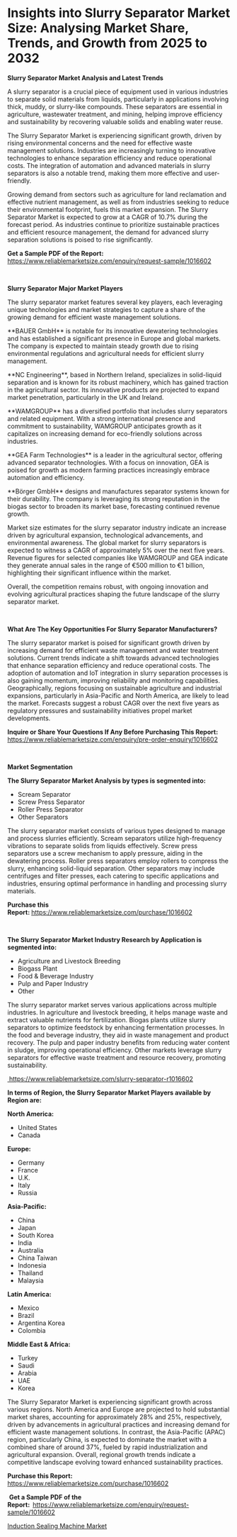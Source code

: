 <p><h1>Insights into Slurry Separator Market Size: Analysing Market Share, Trends, and Growth from 2025 to 2032</h1></p><p><strong>Slurry Separator Market Analysis and Latest Trends</strong></p>
<p><p>A slurry separator is a crucial piece of equipment used in various industries to separate solid materials from liquids, particularly in applications involving thick, muddy, or slurry-like compounds. These separators are essential in agriculture, wastewater treatment, and mining, helping improve efficiency and sustainability by recovering valuable solids and enabling water reuse.</p><p>The Slurry Separator Market is experiencing significant growth, driven by rising environmental concerns and the need for effective waste management solutions. Industries are increasingly turning to innovative technologies to enhance separation efficiency and reduce operational costs. The integration of automation and advanced materials in slurry separators is also a notable trend, making them more effective and user-friendly.</p><p>Growing demand from sectors such as agriculture for land reclamation and effective nutrient management, as well as from industries seeking to reduce their environmental footprint, fuels this market expansion. The Slurry Separator Market is expected to grow at a CAGR of 10.7% during the forecast period. As industries continue to prioritize sustainable practices and efficient resource management, the demand for advanced slurry separation solutions is poised to rise significantly.</p></p>
<p><strong>Get a Sample PDF of the Report:&nbsp;</strong> <a href="https://www.reliablemarketsize.com/enquiry/request-sample/1016602?utm_campaign=2296&utm_medium=2&utm_source=Github&utm_content=ia&utm_term=17022025&utm_id=slurry-separator">https://www.reliablemarketsize.com/enquiry/request-sample/1016602</a></p>
<p>&nbsp;</p>
<p><strong>Slurry Separator Major Market Players</strong></p>
<p><p>The slurry separator market features several key players, each leveraging unique technologies and market strategies to capture a share of the growing demand for efficient waste management solutions. </p><p>**BAUER GmbH** is notable for its innovative dewatering technologies and has established a significant presence in Europe and global markets. The company is expected to maintain steady growth due to rising environmental regulations and agricultural needs for efficient slurry management.</p><p>**NC Engineering**, based in Northern Ireland, specializes in solid-liquid separation and is known for its robust machinery, which has gained traction in the agricultural sector. Its innovative products are projected to expand market penetration, particularly in the UK and Ireland. </p><p>**WAMGROUP** has a diversified portfolio that includes slurry separators and related equipment. With a strong international presence and commitment to sustainability, WAMGROUP anticipates growth as it capitalizes on increasing demand for eco-friendly solutions across industries.</p><p>**GEA Farm Technologies** is a leader in the agricultural sector, offering advanced separator technologies. With a focus on innovation, GEA is poised for growth as modern farming practices increasingly embrace automation and efficiency.</p><p>**Börger GmbH** designs and manufactures separator systems known for their durability. The company is leveraging its strong reputation in the biogas sector to broaden its market base, forecasting continued revenue growth.</p><p>Market size estimates for the slurry separator industry indicate an increase driven by agricultural expansion, technological advancements, and environmental awareness. The global market for slurry separators is expected to witness a CAGR of approximately 5% over the next five years. Revenue figures for selected companies like WAMGROUP and GEA indicate they generate annual sales in the range of €500 million to €1 billion, highlighting their significant influence within the market. </p><p>Overall, the competition remains robust, with ongoing innovation and evolving agricultural practices shaping the future landscape of the slurry separator market.</p></p>
<p>&nbsp;</p>
<p><strong>What Are The Key Opportunities For Slurry Separator Manufacturers?</strong></p>
<p><p>The slurry separator market is poised for significant growth driven by increasing demand for efficient waste management and water treatment solutions. Current trends indicate a shift towards advanced technologies that enhance separation efficiency and reduce operational costs. The adoption of automation and IoT integration in slurry separation processes is also gaining momentum, improving reliability and monitoring capabilities. Geographically, regions focusing on sustainable agriculture and industrial expansions, particularly in Asia-Pacific and North America, are likely to lead the market. Forecasts suggest a robust CAGR over the next five years as regulatory pressures and sustainability initiatives propel market developments.</p></p>
<p><strong>Inquire or Share Your Questions If Any Before Purchasing This Report:</strong> <a href="https://www.reliablemarketsize.com/enquiry/pre-order-enquiry/1016602?utm_campaign=2296&utm_medium=2&utm_source=Github&utm_content=ia&utm_term=17022025&utm_id=slurry-separator">https://www.reliablemarketsize.com/enquiry/pre-order-enquiry/1016602</a></p>
<p>&nbsp;</p>
<p><strong>Market Segmentation</strong></p>
<p><strong>The Slurry Separator Market Analysis by types is segmented into:</strong></p>
<p><ul><li>Scream Separator</li><li>Screw Press Separator</li><li>Roller Press Separator</li><li>Other Separators</li></ul></p>
<p><p>The slurry separator market consists of various types designed to manage and process slurries efficiently. Scream separators utilize high-frequency vibrations to separate solids from liquids effectively. Screw press separators use a screw mechanism to apply pressure, aiding in the dewatering process. Roller press separators employ rollers to compress the slurry, enhancing solid-liquid separation. Other separators may include centrifuges and filter presses, each catering to specific applications and industries, ensuring optimal performance in handling and processing slurry materials.</p></p>
<p><strong>Purchase this Report:&nbsp;</strong><a href="https://www.reliablemarketsize.com/purchase/1016602?utm_campaign=2296&utm_medium=2&utm_source=Github&utm_content=ia&utm_term=17022025&utm_id=slurry-separator">https://www.reliablemarketsize.com/purchase/1016602</a></p>
<p>&nbsp;</p>
<p><strong>The Slurry Separator Market Industry Research by Application is segmented into:</strong></p>
<p><ul><li>Agriculture and Livestock Breeding</li><li>Biogass Plant</li><li>Food & Beverage Industry</li><li>Pulp and Paper Industry</li><li>Other</li></ul></p>
<p><p>The slurry separator market serves various applications across multiple industries. In agriculture and livestock breeding, it helps manage waste and extract valuable nutrients for fertilization. Biogas plants utilize slurry separators to optimize feedstock by enhancing fermentation processes. In the food and beverage industry, they aid in waste management and product recovery. The pulp and paper industry benefits from reducing water content in sludge, improving operational efficiency. Other markets leverage slurry separators for effective waste treatment and resource recovery, promoting sustainability.</p></p>
<p><a href="https://www.reliablemarketsize.com/slurry-separator-r1016602?utm_campaign=2296&utm_medium=2&utm_source=Github&utm_content=ia&utm_term=17022025&utm_id=slurry-separator">&nbsp;https://www.reliablemarketsize.com/slurry-separator-r1016602</a></p>
<p><strong>In terms of Region, the Slurry Separator Market Players available by Region are:</strong></p>
<p>
    <p> <strong> North America: </strong>
        <ul>
            <li>United States</li>
            <li>Canada</li>
        </ul>
        </p> 
    <p> <strong> Europe: </strong>
        <ul>
            <li>Germany</li>
            <li>France</li>
            <li>U.K.</li>
            <li>Italy</li>
            <li>Russia</li>
        </ul>
        </p> 
    <p> <strong> Asia-Pacific: </strong>
        <ul>
            <li>China</li>
            <li>Japan</li>
            <li>South Korea</li>
            <li>India</li>
            <li>Australia</li>
            <li>China Taiwan</li>
            <li>Indonesia</li>
            <li>Thailand</li>
            <li>Malaysia</li>
        </ul>
        </p> 
    <p> <strong> Latin America: </strong>
        <ul>
            <li>Mexico</li>
            <li>Brazil</li>
            <li>Argentina Korea</li>
            <li>Colombia</li>
        </ul>
        </p> 
    <p> <strong> Middle East & Africa: </strong>
        <ul>
            <li>Turkey</li>
            <li>Saudi</li>
            <li>Arabia</li>
            <li>UAE</li>
            <li>Korea</li>
        </ul>
    </p>
    </p>
<p><p>The Slurry Separator Market is experiencing significant growth across various regions. North America and Europe are projected to hold substantial market shares, accounting for approximately 28% and 25%, respectively, driven by advancements in agricultural practices and increasing demand for efficient waste management solutions. In contrast, the Asia-Pacific (APAC) region, particularly China, is expected to dominate the market with a combined share of around 37%, fueled by rapid industrialization and agricultural expansion. Overall, regional growth trends indicate a competitive landscape evolving toward enhanced sustainability practices.</p></p>
<p><strong>Purchase this Report: </strong><a href="https://www.reliablemarketsize.com/purchase/1016602?utm_campaign=2296&utm_medium=2&utm_source=Github&utm_content=ia&utm_term=17022025&utm_id=slurry-separator">https://www.reliablemarketsize.com/purchase/1016602</a></p>
<p>&nbsp;<strong>Get a Sample PDF of the Report:&nbsp;&nbsp;</strong><a href="https://www.reliablemarketsize.com/enquiry/request-sample/1016602?utm_campaign=2296&utm_medium=2&utm_source=Github&utm_content=ia&utm_term=17022025&utm_id=slurry-separator">https://www.reliablemarketsize.com/enquiry/request-sample/1016602</a></p>
<p><strong></strong></p>
<p><p><a href="https://github.com/jeastefanowicz7816/Market-Research-Report-List-1/blob/main/induction-sealing-machine-market.md?utm_campaign=2296&utm_medium=2&utm_source=Github&utm_content=ia&utm_term=17022025&utm_id=slurry-separator">Induction Sealing Machine Market</a></p></p>